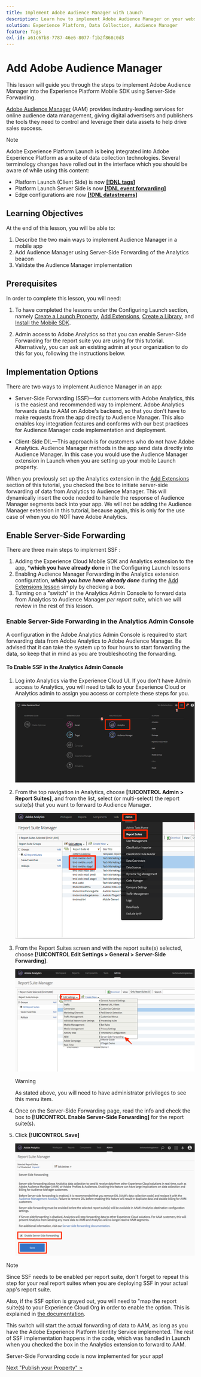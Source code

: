 ```yaml
---
title: Implement Adobe Audience Manager with Launch
description: Learn how to implement Adobe Audience Manager on your website using Server-Side Forwarding and Launch. This lesson is part of the Implementing the Experience Cloud in Mobile Android Applications tutorial.
solution: Experience Platform, Data Collection, Audience Manager
feature: Tags
exl-id: a61c67b8-7787-46e6-8077-f1b2f868c0d3
---
```

# Add Adobe Audience Manager

This lesson will guide you through the steps to implement Adobe Audience Manager into the Experience Platform Mobile SDK using Server-Side Forwarding.

[Adobe Audience Manager](https://experienceleague.adobe.com/docs/audience-manager/user-guide/aam-home.html) (AAM) provides industry-leading services for online audience data management, giving digital advertisers and publishers the tools they need to control and leverage their data assets to help drive sales success.



>[!NOTE]
>
>Adobe Experience Platform Launch is being integrated into Adobe Experience Platform as a suite of data collection technologies. Several terminology changes have rolled out in the interface which you should be aware of while using this content:
>
> * Platform Launch (Client Side) is now **[[!DNL tags]](https://experienceleague.adobe.com/docs/experience-platform/tags/home.html)** 
> * Platform Launch Server Side is now **[[!DNL event forwarding]](https://experienceleague.adobe.com/docs/experience-platform/tags/event-forwarding/overview.html)** 
> * Edge configurations  are now **[[!DNL datastreams]](https://experienceleague.adobe.com/docs/experience-platform/edge/fundamentals/datastreams.html)**

## Learning Objectives

At the end of this lesson, you will be able to:

1. Describe the two main ways to implement Audience Manager in a mobile app
1. Add Audience Manager using Server-Side Forwarding of the Analytics beacon
1. Validate the Audience Manager implementation

## Prerequisites

In order to complete this lesson, you will need:

1. To have completed the lessons under the Configuring Launch section, namely [Create a Launch Property](launch-create-a-property.md), [Add Extensions](launch-add-extensions.md), [Create a Library](launch-create-a-library.md), and [Install the Mobile SDK](launch-install-the-mobile-sdk.md).

1. Admin access to Adobe Analytics so that you can enable Server-Side Forwarding for the report suite you are using for this tutorial. Alternatively, you can ask an existing admin at your organization to do this for you, following the instructions below.

## Implementation Options

There are two ways to implement Audience Manager in an app:

* Server-Side Forwarding (SSF)&mdash;for customers with Adobe Analytics, this is the easiest and recommended way to implement. Adobe Analytics forwards data to AAM on Adobe's backend, so that you don't have to make requests from the app directly to Audience Manager. This also enables key integration features and conforms with our best practices for Audience Manager code implementation and deployment.

* Client-Side DIL&mdash;This approach is for customers who do not have Adobe Analytics. Audience Manager methods in the app send data directly into Audience Manager. In this case you would use the Audience Manager extension in Launch when you are setting up your mobile Launch property.

When you previously set up the Analytics extension in the [Add Extensions](launch-add-extensions.md) section of this tutorial, you checked the box to initiate server-side forwarding of data from Analytics to Audience Manager. This will dynamically insert the code needed to handle the response of Audience Manager segments back into your app. We will not be adding the Audience Manager extension in this tutorial, because again, this is only for the use case of when you do NOT have Adobe Analytics.

## Enable Server-Side Forwarding

There are three main steps to implement SSF :

1. Adding the Experience Cloud Mobile SDK and Analytics extension to the app, ***which you have already done** in the Configuring Launch lessons
1. Enabling Audience Manager Forwarding in the Analytics extension configuration, ***which you have have already done*** during the [Add Extensions lesson](launch-add-extensions.md) simply by checking a box.
1. Turning on a "switch" in the Analytics Admin Console to forward data from Analytics to Audience Manager *per report suite*, which we will review in the rest of this lesson.

### Enable Server-Side Forwarding in the Analytics Admin Console

A configuration in the Adobe Analytics Admin Console is required to start forwarding  data from Adobe Analytics to Adobe Audience Manager. Be advised that it can take the system up to four hours to start forwarding the data, so keep that in mind as you are troubleshooting the forwarding.

#### To Enable SSF in the Analytics Admin Console

1. Log into Analytics via the Experience Cloud UI. If you don't have Admin access to Analytics, you will need to talk to your Experience Cloud or Analytics admin to assign you access or complete these steps for you.

    ![Log into Adobe Analytics UI](images/mobile-aam-logIntoAnalytics.png)

1. From the top navigation in Analytics, choose **[!UICONTROL Admin > Report Suites]**, and from the list, select (or multi-select) the report suite(s) that you want to forward to Audience Manager.

   ![Click to the Admin Console](images/mobile-aam-analyticsAdminConsoleReportSuites.png)

1. From the Report Suites screen and with the report suite(s) selected, choose **[!UICONTROL Edit Settings > General > Server-Side Forwarding]**.

    ![Select the SSF Menu](images/mobile-aam-selectSSFmenu.png)

    >[!WARNING]
    >
    >As stated above, you will need to have administrator privileges to see this menu item.

1. Once on the Server-Side Forwarding page, read the info and check the box to **[!UICONTROL Enable Server-Side Forwarding]** for the report suite(s).

1. Click **[!UICONTROL Save]**

    ![Complete SSF setup](images/mobile-aam-enableSSFcomplete.png)

>[!NOTE]
>
>Since SSF needs to be enabled per report suite, don't forget to repeat this step for your real report suites when you are deploying SSF in your actual app's report suite.
>
>Also, if the SSF option is grayed out, you will need to "map the report suite(s) to your Experience Cloud Org in order to enable the option. This is explained in [the documentation](https://experienceleague.adobe.com/docs/analytics/admin/data-governance/gdpr-view-settings.html).

This switch will start the actual forwarding of data to AAM, as long as you have the Adobe Experience Platform Identity Service implemented. The rest of SSF implementation happens in the code, which was handled in Launch when you checked the box in the Analytics extension to forward to AAM.

Server-Side Forwarding code is now implemented for your app!

[Next "Publish your Property" >](publish.md)
